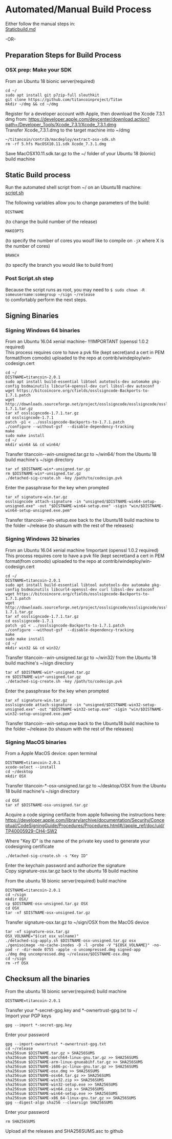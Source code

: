 Automated/Manual Build Process
==============

Either follow the manual steps in:  
[Staticbuild.md](/static-builds/staticbuild.md)  

-OR-  


Preparation Steps for Build Process
---------------------

### OSX prep: Make your SDK 
From an Ubuntu 18 bionic server(required)

```
cd ~/
sudo apt install git p7zip-full sleuthkit
git clone https://github.com/titancoinproject/Titan
mkdir ~/dmg && cd ~/dmg
```
Register for a developer account with Apple, then download the Xcode 7.3.1 dmg from:   https://developer.apple.com/devcenter/download.action?path=/Developer_Tools/Xcode_7.3.1/Xcode_7.3.1.dmg  
Transfer Xcode_7.3.1.dmg to the target machine into ~/dmg 

```
~/titancoin/contrib/macdeploy/extract-osx-sdk.sh
rm -rf 5.hfs MacOSX10.11.sdk Xcode_7.3.1.dmg
```

Save MacOSX10.11.sdk.tar.gz to the ~/ folder of your Ubuntu 18 (bionic) build machine

Static Build process
---------------------

Run the automated shell script from ~/ on an Ubuntu18 machine:  
[script.sh](/static-builds/script.sh)


The following variables allow you to change parameters of the build:
```
DISTNAME
```
(to change the build number of the release)


```
MAKEOPTS
```
(to specify the  number of cores you woulf like to compile on `-jX` where X is the number of cores)


```
BRANCH
```
(to specify the branch you would like to build from)


### Post Script.sh step

Because the script runs as root, you may need to `$ sudo chown -R someusername:somegroup ~/sign ~/release`   
to comfortably perform the next steps.


Signing Binaries
---------------------

### Signing Windows 64 binaries
From an Ubuntu 16.04 xenial machine- !!!IMPORTANT (openssl 1.0.2 required)  
This process requires core to have a pvk file (kept secret)and a cert in PEM format(from comodo) uploaded to the repo at contrib/windeploy/win-codesign.cert

```
cd ~/
DISTNAME=titancoin-2.0.1
sudo apt install build-essential libtool autotools-dev automake pkg-config bsdmainutils libcurl4-openssl-dev curl libssl-dev autoconf
wget https://bitcoincore.org/cfields/osslsigncode-Backports-to-1.7.1.patch
wget http://downloads.sourceforge.net/project/osslsigncode/osslsigncode/osslsigncode-1.7.1.tar.gz
tar xf osslsigncode-1.7.1.tar.gz
cd osslsigncode-1.7.1
patch -p1 < ../osslsigncode-Backports-to-1.7.1.patch
./configure --without-gsf  --disable-dependency-tracking
make
sudo make install
cd ~/
mkdir win64 && cd win64/
```
Transfer titancoin-*-win*-unsigned.tar.gz to ~/win64/ from the Ubuntu 18 build machine's ~/sign directory  
```
tar xf $DISTNAME-win*-unsigned.tar.gz
rm $DISTNAME-win*-unsigned.tar.gz
./detached-sig-create.sh -key /path/to/codesign.pvk
```
Enter the passphrase for the key when prompted
```
tar xf signature-win.tar.gz 
osslsigncode attach-signature -in "unsigned/$DISTNAME-win64-setup-unsigned.exe" -out "$DISTNAME-win64-setup.exe" -sigin "win/$DISTNAME-win64-setup-unsigned.exe.pem"
```
Transfer titancoin-*-win*-setup.exe back to the Ubuntu18 build machine to the folder ~/release (to shasum with the rest of the releases)




### Signing Windows 32 binaries
From an Ubuntu 16.04 xenial machine !important (openssl 1.0.2 required)  
This process requires core to have a pvk file (kept secret)and a cert in PEM format(from comodo) uploaded to the repo at contrib/windeploy/win-codesign.cert

```
cd ~/
DISTNAME=titancoin-2.0.1
sudo apt install build-essential libtool autotools-dev automake pkg-config bsdmainutils libcurl4-openssl-dev curl libssl-dev autoconf
wget https://bitcoincore.org/cfields/osslsigncode-Backports-to-1.7.1.patch
wget http://downloads.sourceforge.net/project/osslsigncode/osslsigncode/osslsigncode-1.7.1.tar.gz
tar xf osslsigncode-1.7.1.tar.gz
cd osslsigncode-1.7.1
patch -p1 < ../osslsigncode-Backports-to-1.7.1.patch
./configure --without-gsf  --disable-dependency-tracking
make
sudo make install
cd ~/
mkdir win32 && cd win32/
```
Transfer titancoin-*-win*-unsigned.tar.gz to ~/win32/ from the Ubuntu 18 build machine's ~/sign directory  
```
tar xf $DISTNAME-win*-unsigned.tar.gz
rm $DISTNAME-win*-unsigned.tar.gz
./detached-sig-create.sh -key /path/to/codesign.pvk
```
Enter the passphrase for the key when prompted
```
tar xf signature-win.tar.gz 
osslsigncode attach-signature -in "unsigned/$DISTNAME-win32-setup-unsigned.exe" -out "$DISTNAME-win32-setup.exe" -sigin "win/$DISTNAME-win32-setup-unsigned.exe.pem"
```
Transfer titancoin-*-win*-setup.exe back to the Ubuntu18 build machine to the folder ~/release (to shasum with the rest of the releases)




### Signing MacOS binaries
From a Apple MacOS device: open terminal

```
DISTNAME=titancoin-2.0.1
xcode-select --install
cd ~/desktop
mkdir OSX
```
Transfer titancoin-*-osx-unsigned.tar.gz to ~/desktop/OSX from the Ubuntu 18 build machine's ~/sign directory 
```
cd OSX
tar xf $DISTNAME-osx-unsigned.tar.gz
```
Acquire a code signing certifacte from apple follwoing the instructions here:
https://developer.apple.com/library/archive/documentation/Security/Conceptual/CodeSigningGuide/Procedures/Procedures.html#//apple_ref/doc/uid/TP40005929-CH4-SW2

Where  "Key ID" is the name of the private key used to generate your codesigning certificate
```
./detached-sig-create.sh -s "Key ID" 
```
Enter the keychain password and authorize the signature  
Copy signature-osx.tar.gz back to the ubuntu 18 build machine

From the ubuntu 18 bionic server(required) build machine
```
DISTNAME=titancoin-2.0.1
cd ~/sign
mkdir OSX/
cp $DISTNAME-osx-unsigned.tar.gz OSX
cd OSX
tar -xf $DISTNAME-osx-unsigned.tar.gz 
```
Transfer signature-osx.tar.gz to ~/sign/OSX from the MacOS device
```
tar -xf signature-osx.tar.gz
OSX_VOLNAME="$(cat osx_volname)"
./detached-sig-apply.sh $DISTNAME-osx-unsigned.tar.gz osx
./genisoimage -no-cache-inodes -D -l -probe -V "${OSX_VOLNAME}" -no-pad -r -dir-mode 0755 -apple -o uncompressed.dmg signed-app
./dmg dmg uncompressed.dmg ~/release/$DISTNAME-osx.dmg
cd ~/sign
rm -rf OSX
```


Checksum all the binaries
---------------------

From the ubuntu 18 bionic server(required) build machine
```
DISTNAME=titancoin-2.0.1
```
Transfer your *-secret-gpg.key and *-ownertrust-gpg.txt to ~/  
Import your PGP keys
```
gpg --import *-secret-gpg.key
```
Enter your password
```
gpg --import-ownertrust *-ownertrust-gpg.txt
cd ~/release
sha256sum $DISTNAME.tar.gz > SHA256SUMS
sha256sum $DISTNAME-aarch64-linux-gnu.tar.gz >> SHA256SUMS
sha256sum $DISTNAME-arm-linux-gnueabihf.tar.gz >> SHA256SUMS
sha256sum $DISTNAME-i686-pc-linux-gnu.tar.gz >> SHA256SUMS
sha256sum $DISTNAME-osx.dmg >> SHA256SUMS
sha256sum $DISTNAME-osx64.tar.gz >> SHA256SUMS
sha256sum $DISTNAME-win32.zip >> SHA256SUMS
sha256sum $DISTNAME-win32-setup.exe >> SHA256SUMS
sha256sum $DISTNAME-win64.zip >> SHA256SUMS
sha256sum $DISTNAME-win64-setup.exe >> SHA256SUMS
sha256sum $DISTNAME-x86_64-linux-gnu.tar.gz >> SHA256SUMS
gpg --digest-algo sha256 --clearsign SHA256SUMS
```
Enter your password 
```
rm SHA256SUMS
```

Upload all the releases and SHA256SUMS.asc to github




